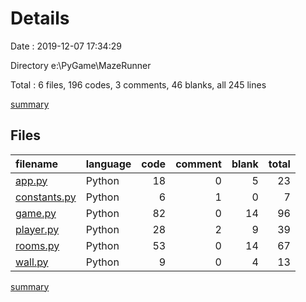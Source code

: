 # Details

Date : 2019-12-07 17:34:29

Directory e:\PyGame\MazeRunner

Total : 6 files,  196 codes, 3 comments, 46 blanks, all 245 lines

[summary](results.md)

## Files
| filename | language | code | comment | blank | total |
| :--- | :--- | ---: | ---: | ---: | ---: |
| [app.py](file:///e%3A/PyGame/MazeRunner/app.py) | Python | 18 | 0 | 5 | 23 |
| [constants.py](file:///e%3A/PyGame/MazeRunner/constants.py) | Python | 6 | 1 | 0 | 7 |
| [game.py](file:///e%3A/PyGame/MazeRunner/game.py) | Python | 82 | 0 | 14 | 96 |
| [player.py](file:///e%3A/PyGame/MazeRunner/player.py) | Python | 28 | 2 | 9 | 39 |
| [rooms.py](file:///e%3A/PyGame/MazeRunner/rooms.py) | Python | 53 | 0 | 14 | 67 |
| [wall.py](file:///e%3A/PyGame/MazeRunner/wall.py) | Python | 9 | 0 | 4 | 13 |

[summary](results.md)